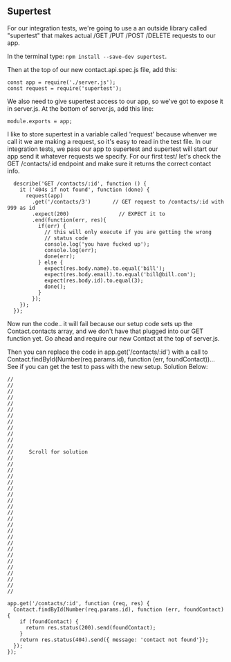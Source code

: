 ## Supertest

For our integration tests, we're going to use a an outside library called "supertest" that makes actual /GET /PUT /POST /DELETE requests to our app.

In the terminal type: `npm install --save-dev supertest`.

Then at the top of our new contact.api.spec.js file, add this:
```
const app = require('./server.js');
const request = require('supertest');
```
We also need to give supertest access to our app, so we've got to expose it in server.js.  At the bottom of server.js, add this line:
```
module.exports = app;
```

I like to store supertest in a variable called 'request' because whenver we call it we are making a request, so it's easy to read in the test file.  In our integration tests, we pass our app to supertest and supertest will start our app send it whatever requests we specify.  For our first test/ let's check the GET /contacts/:id endpoint and make sure it returns the correct contact info.

```
  describe('GET /contacts/:id', function () {
    it ('404s if not found', function (done) {
      request(app)
        .get('/contacts/3')       // GET request to /contacts/:id with 999 as id
        .expect(200)                // EXPECT it to 
        .end(function(err, res){
          if(err) {
            // this will only execute if you are getting the wrong
            // status code
            console.log('you have fucked up');
            console.log(err);
            done(err);
          } else {
            expect(res.body.name).to.equal('bill');
            expect(res.body.email).to.equal('bill@bill.com');
            expect(res.body.id).to.equal(3);
            done();
          }
        });
    });
  });
```

Now run the code.. it will fail because our setup code sets up the Contact.contacts array, and we don't have that plugged into our GET function yet.  Go ahead and require our new Contact at the top of server.js.  

Then you can replace the code in app.get('/contacts/:id') with a call to Contact.findById(Number(req.params.id), function (err, foundContact))...  See if you can get the test to pass with the new setup.  Solution Below:
```
//
//
//
//
//
//
//
//
//
//
//
//
//     Scroll for solution
//
//
//
//
//
//
//
//
//
//
//
//
//
//
//
//
//
//
//
//
//
//
//

app.get('/contacts/:id', function (req, res) {
  Contact.findById(Number(req.params.id), function (err, foundContact) {
    if (foundContact) {
      return res.status(200).send(foundContact);
    }
    return res.status(404).send({ message: 'contact not found'});
  });
});
```
